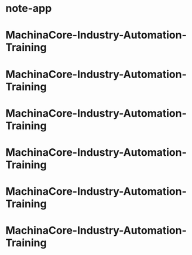 # note-app
# MachinaCore-Industry-Automation-Training
# MachinaCore-Industry-Automation-Training
# MachinaCore-Industry-Automation-Training
# MachinaCore-Industry-Automation-Training
# MachinaCore-Industry-Automation-Training
# MachinaCore-Industry-Automation-Training

